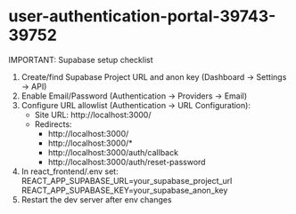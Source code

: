 # user-authentication-portal-39743-39752

IMPORTANT: Supabase setup checklist
1) Create/find Supabase Project URL and anon key (Dashboard -> Settings -> API)
2) Enable Email/Password (Authentication -> Providers -> Email)
3) Configure URL allowlist (Authentication -> URL Configuration):
   - Site URL: http://localhost:3000/
   - Redirects:
     * http://localhost:3000/
     * http://localhost:3000/*
     * http://localhost:3000/auth/callback
     * http://localhost:3000/auth/reset-password
4) In react_frontend/.env set:
   REACT_APP_SUPABASE_URL=your_supabase_project_url
   REACT_APP_SUPABASE_KEY=your_supabase_anon_key
5) Restart the dev server after env changes